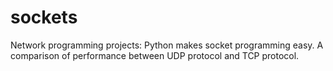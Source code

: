 # sockets
Network programming projects:
Python makes socket programming easy. A comparison of performance between UDP protocol and TCP protocol.
